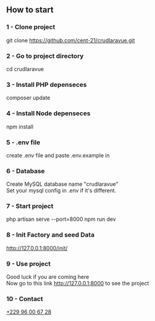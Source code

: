 ## How to start

### 1 - Clone project
git clone https://github.com/cent-21/crudlaravue.git
### 2 - Go to project directory
cd crudlaravue
### 3 - Install PHP depenseces
composer update
### 4 - Install Node depenseces
npm install
### 5 - .env file 
create .env file and paste .env.example in
### 6 - Database
Create MySQL database name "crudlaravue" <br/>
Set your mysql config in .env if it's different.
### 7 - Start project
php artisan serve --port=8000
npm run dev 
### 8 - Init Factory and seed Data
http://127.0.0.1:8000/init/
### 9 - Use project
Good luck if you are coming here<br/>
Now go to this link http://127.0.0.1:8000 to see the project
### 10 - Contact
<a href="https://wa.me/+22996006728"/>+229 96 00 67 28</a>
